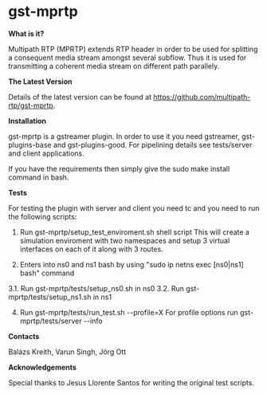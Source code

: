 # gst-mprtp

**What is it?**
  
Multipath RTP (MPRTP) extends RTP header in order to 
be used for splitting a consequent media stream amongst 
several subflow. Thus it is used for transmitting 
a coherent media stream on different path parallely. 

**The Latest Version**

Details of the latest version can be found at 
https://github.com/multipath-rtp/gst-mprtp.

**Installation**

gst-mprtp is a gstreamer plugin. In order to use it
you need gstreamer, gst-plugins-base and gst-plugins-good.
For pipelining details see tests/server and client 
applications.
  
If you have the requirements then simply give the
sudo make install command in bash.
  
**Tests**

For testing the plugin with server and client you need tc
and you need to run the following scripts:
  
1. Run gst-mprtp/setup_test_enviroment.sh shell script
This will create a simulation enviroment with two 
namespaces and setup 3 virtual interfaces on each 
of it along with 3 routes.
  
  
2. Enters into ns0 and ns1 bash by using 
"sudo ip netns exec [ns0|ns1] bash" command
 
3.1. Run gst-mprtp/tests/setup_ns0.sh in ns0 
3.2. Run gst-mprtp/tests/setup_ns1.sh in ns1
  
4. Run gst-mprtp/tests/run_test.sh --profile=X
For profile options run gst-mprtp/tests/server --info

**Contacts**

Balázs Kreith, Varun Singh, Jörg Ott
     
**Acknowledgements** 
  
Special thanks to Jesus Llorente Santos for writing 
the original test scripts. 
  
